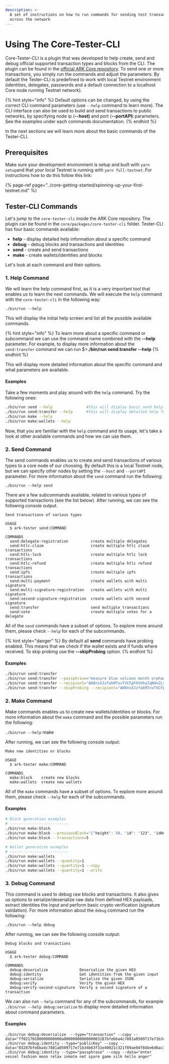 ```yaml
---
description: >-
  A set of instructions on how to run commands for sending test transactions
  across the network
---
```


# Using The Core-Tester-CLI

Core-Tester-CLI  is a plugin that was developed to help create, send and debug official supported transaction types and blocks from the CLI. The plugin can be found in the [official ARK Core repository](https://github.com/arkecosystem/core). To send one or more transactions, you simply run the commands and adjust the parameters. By default the Tester-CLI is predefined to work with local Testnet environment \(identities, delegates, passwords and a default connection to a localhost Core node running Testnet network\).

{% hint style="info" %}
 Default options can be changed, by using the correct CLI command parameters \(use `--help` command to learn more\). The CLI interface can also be used to build and send transactions to public networks, by specifying node ip \(**--host\)** and port \(**--portAPI**\) parameters. See the examples under each commands documentation.
{% endhint %}

In the next sections we will learn more about the basic commands of the Tester-CLI.

## Prerequisites

Make sure your development environment is setup and built with `yarn setup`and that your local Testnet is running with `yarn full:testnet.`For instructions how to do this follow this link:

{% page-ref page="../core-getting-started/spinning-up-your-first-testnet.md" %}

## Tester-CLI Commands

Let's jump to the `core-tester-cli` inside the ARK Core repository. The plugin can be found in the `core/packages/core-tester-cli` folder. Tester-CLI has four basic commands available:

* **help** - display detailed help information about a specific command
* **debug** - debug blocks and transactions and identities
* **send** - create and send transactions
* **make** - create wallets/identities and blocks

Let's look at each command and their options.

### 1. Help Command

We will learn the help command first, as it is a very important tool that enables us to learn the next commands. We will execute the `help` command with the `core-tester-cli` in the following way:

`./bin/run --help`

This will display the initial help screen and list all the possible available commands.

{% hint style="info" %}
To learn more about a specific command or subcommand we can use the command name combined with the **--help** parameter. For example, to display more information about the `send:transfer` command we can run $&gt;**./bin/run send:transfer --help**
{% endhint %}

This will display more detailed information about the specific command and what parameters are available. 

#### Examples

Take a few moments and play around with the `help` command. Try the following ones:

```bash
./bin/run send --help               #this will display basic send help
./bin/run send:transfer --help      #this will display detailed help for send:transfer
./bin/run make --help
./bin/run make:wallets --help
```

Now, that you are familiar with the `help` command and its usage, let's take a look at other available commands and how we can use them.

### 2. Send Command

The send commands enables us to create and send transactions of various types to a core node of our choosing. By default this is a local Testnet node, but we can specify other nodes by setting the `--host` and `--portAPI` parameter. For more information about the `send` command run the following:

`./bin/run --help send`

There are a few subcommands available, related to various types of supported transactions \(see the list below\). After running, we can see the following console output. 

```text
Send transactions of various types

USAGE
  $ ark-tester send:COMMAND

COMMANDS
  send:delegate-registration          create multiple delegates
  send:htlc-claim                     create multiple htlc claim transactions
  send:htlc-lock                      create multiple htlc lock transactions
  send:htlc-refund                    create multiple htlc refund transactions
  send:ipfs                           create multiple ipfs transactions
  send:multi-payment                  create wallets with multi signature
  send:multi-signature-registration   create wallets with multi signature
  send:second-signature-registration  create wallets with second signature
  send:transfer                       send multiple transactions
  send:vote                           create multiple votes for a delegate
```

All of the `send` commands have a subset of options. To explore more around them, please check `--help` for each of the subcommands.

{% hint style="danger" %}
By default all **send** commands have probing enabled. This means that we check if the wallet exists and if funds where received. To skip probing  use the **--skipProbing** option. 
{% endhint %}

#### Examples

```bash
./bin/run send:transfer
./bin/run send:transfer --passphrase="measure blue volcano month orphan only cupboard found laugh peasant drama monitor" --number=2
./bin/run send:transfer --recipient="AH8nsXJzfakM7xvTVCFpFGYUha7qNHnZLy" --passphrase="measure blue volcano month orphan only cupboard found laugh peasant drama monitor" --number=2
./bin/run send:transfer --skipProbing --recipient="AH8nsXJzfakM7xvTVCFpFGYUha7qNHnZLy" --passphrase="measure blue volcano month orphan only cupboard found laugh peasant drama monitor" --number=2
```

### 2. Make Command

Make commands enables us to create new wallets/identities or blocks.  For more information about the `make` command and the possible parameters run the following:

`./bin/run --help` make  
  
After running, we can see the following console output:

```text
Make new identities or blocks

USAGE
  $ ark-tester make:COMMAND

COMMANDS
  make:block    create new blocks
  make:wallets  create new wallets
```

All of the `make` commands have a subset of options. To explore more around them, please check `--help` for each of the subcommands.

#### Examples

```bash
# Block generation examples
# --------------------------
./bin/run make:block
./bin/run make:block --previousBlock="{"height": 50, "id": "123", "idHex": "7b"}"
./bin/run make:block --transactions=5

# Wallet generation examples
# --------------------------
./bin/run make:wallets
./bin/run make:wallets --quantity=1
./bin/run make:wallets --quantity=1 --copy
./bin/run make:wallets --quantity=1 --write
```

### 3. Debug Command

This command is used to debug raw blocks and transactions. It also gives us options to serialize/deserialize raw data from defined HEX payloads, extract identities the input and perform basic crypto verification \(signature validation\). For more information about the `debug` command run the following:

`./bin/run --help debug`

After running, we can see the following console output:

```text
Debug blocks and transactions

USAGE
  $ ark-tester debug:COMMAND

COMMANDS
  debug:deserialize              Deserialize the given HEX
  debug:identity                 Get identities from the given input
  debug:serialize                Serialize the given JSON
  debug:verify                   Verify the given HEX
  debug:verify-second-signature  Verify a second signature of a transaction
```

We can also run `--help` command for any of the subcommands, for example `./bin/run --help debug:serialize` to display more detailed information about command parameters.

#### Examples

```text
./bin/run debug:deserialize  --type="transaction" --copy --data="ff02170100000000000a0000000000000003287bfebba4c7881a0509717e71b34b63f31e40021c321f89ae04f84be6d6ac3780969800000000000000ab9041000000000000000017ee6703c6780c881f672256c08e5444930f2a8c149c637acdb299a575ec8ea762230904ff352dae7c486777790664a2d99ee43fbbaf2c40948dbcc829ad723e920ac91d91a928d1eb5500ca9aa6cfb8b376e743b8"
./bin/run debug:identity --type="publicKey" --copy --data="03287bfebba4c7881a0509717e71b34b63f31e40021c321f89ae04f84be6d6ac37"
./bin/run debug:identity --type="passphrase" --copy --data="enter vessel fashion moon relax inmate net spare game silk hello anger"
```

